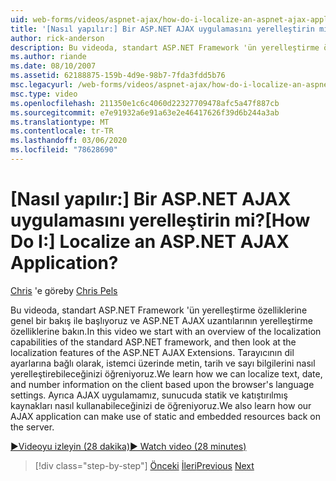 ```yaml
---
uid: web-forms/videos/aspnet-ajax/how-do-i-localize-an-aspnet-ajax-application
title: '[Nasıl yapılır:] Bir ASP.NET AJAX uygulamasını yerelleştirin mi? | Microsoft Docs'
author: rick-anderson
description: Bu videoda, standart ASP.NET Framework 'ün yerelleştirme özelliklerine genel bir bakış ile başlıyoruz ve ardından... ' nin yerelleştirme özelliklerine bakın.
ms.author: riande
ms.date: 08/10/2007
ms.assetid: 62188875-159b-4d9e-98b7-7fda3fdd5b76
msc.legacyurl: /web-forms/videos/aspnet-ajax/how-do-i-localize-an-aspnet-ajax-application
msc.type: video
ms.openlocfilehash: 211350e1c6c4060d22327709478afc5a47f887cb
ms.sourcegitcommit: e7e91932a6e91a63e2e46417626f39d6b244a3ab
ms.translationtype: MT
ms.contentlocale: tr-TR
ms.lasthandoff: 03/06/2020
ms.locfileid: "78628690"
---
```

# <a name="how-do-i-localize-an-aspnet-ajax-application"></a><span data-ttu-id="ce2d9-104">[Nasıl yapılır:] Bir ASP.NET AJAX uygulamasını yerelleştirin mi?</span><span class="sxs-lookup"><span data-stu-id="ce2d9-104">[How Do I:] Localize an ASP.NET AJAX Application?</span></span>

<span data-ttu-id="ce2d9-105">[Chris](https://twitter.com/chrispels) 'e göre</span><span class="sxs-lookup"><span data-stu-id="ce2d9-105">by [Chris Pels](https://twitter.com/chrispels)</span></span>

<span data-ttu-id="ce2d9-106">Bu videoda, standart ASP.NET Framework 'ün yerelleştirme özelliklerine genel bir bakış ile başlıyoruz ve ASP.NET AJAX uzantılarının yerelleştirme özelliklerine bakın.</span><span class="sxs-lookup"><span data-stu-id="ce2d9-106">In this video we start with an overview of the localization capabilities of the standard ASP.NET framework, and then look at the localization features of the ASP.NET AJAX Extensions.</span></span> <span data-ttu-id="ce2d9-107">Tarayıcının dil ayarlarına bağlı olarak, istemci üzerinde metin, tarih ve sayı bilgilerini nasıl yerelleştirebileceğinizi öğreniyoruz.</span><span class="sxs-lookup"><span data-stu-id="ce2d9-107">We learn how we can localize text, date, and number information on the client based upon the browser's language settings.</span></span> <span data-ttu-id="ce2d9-108">Ayrıca AJAX uygulamamız, sunucuda statik ve katıştırılmış kaynakları nasıl kullanabileceğinizi de öğreniyoruz.</span><span class="sxs-lookup"><span data-stu-id="ce2d9-108">We also learn how our AJAX application can make use of static and embedded resources back on the server.</span></span>

[<span data-ttu-id="ce2d9-109">&#9654;Videoyu izleyin (28 dakika)</span><span class="sxs-lookup"><span data-stu-id="ce2d9-109">&#9654; Watch video (28 minutes)</span></span>](https://channel9.msdn.com/Blogs/ASP-NET-Site-Videos/how-do-i-localize-an-aspnet-ajax-application)

> [!div class="step-by-step"]
> <span data-ttu-id="ce2d9-110">[Önceki](how-do-i-implement-the-persistent-communications-pattern-with-the-updatepanel.md)
> [İleri](how-do-i-implement-the-persistent-communications-pattern-using-web-services.md)</span><span class="sxs-lookup"><span data-stu-id="ce2d9-110">[Previous](how-do-i-implement-the-persistent-communications-pattern-with-the-updatepanel.md)
[Next](how-do-i-implement-the-persistent-communications-pattern-using-web-services.md)</span></span>
